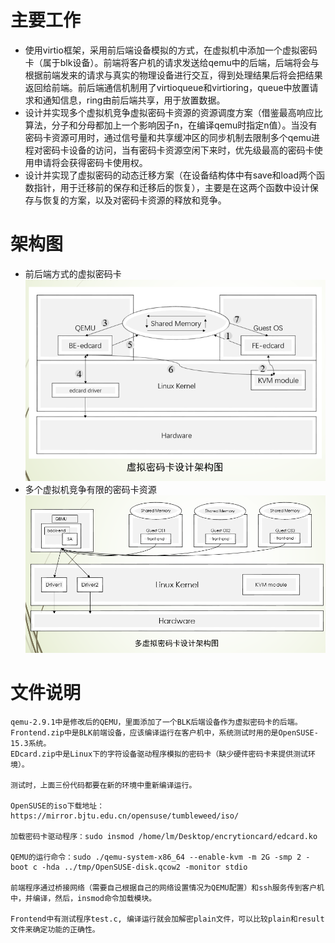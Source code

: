 # 主要工作
- 使用virtio框架，采用前后端设备模拟的方式，在虚拟机中添加一个虚拟密码卡（属于blk设备）。前端将客户机的请求发送给qemu中的后端，后端将会与根据前端发来的请求与真实的物理设备进行交互，得到处理结果后将会把结果返回给前端。前后端通信机制用了virtioqueue和virtioring，queue中放置请求和通知信息，ring由前后端共享，用于放置数据。
- 设计并实现多个虚拟机竞争虚拟密码卡资源的资源调度方案（借鉴最高响应比算法，分子和分母都加上一个影响因子n，在编译qemu时指定n值）。当没有密码卡资源可用时，通过信号量和共享缓冲区的同步机制去限制多个qemu进程对密码卡设备的访问，当有密码卡资源空闲下来时，优先级最高的密码卡使用申请将会获得密码卡使用权。
- 设计并实现了虚拟密码的动态迁移方案（在设备结构体中有save和load两个函数指针，用于迁移前的保存和迁移后的恢复），主要是在这两个函数中设计保存与恢复的方案，以及对密码卡资源的释放和竞争。
# 架构图
- 前后端方式的虚拟密码卡  
![](png/1.png)
- 多个虚拟机竞争有限的密码卡资源  
![](png/2.png)
# 文件说明
```
qemu-2.9.1中是修改后的QEMU，里面添加了一个BLK后端设备作为虚拟密码卡的后端。
Frontend.zip中是BLK前端设备，应该编译运行在客户机中，系统测试时用的是OpenSUSE-15.3系统。
EDcard.zip中是Linux下的字符设备驱动程序模拟的密码卡（缺少硬件密码卡来提供测试环境）。

测试时，上面三份代码都要在新的环境中重新编译运行。

OpenSUSE的iso下载地址：https://mirror.bjtu.edu.cn/opensuse/tumbleweed/iso/

加载密码卡驱动程序：sudo insmod /home/lm/Desktop/encrytioncard/edcard.ko

QEMU的运行命令：sudo ./qemu-system-x86_64 --enable-kvm -m 2G -smp 2 -boot c -hda ../tmp/OpenSUSE-disk.qcow2 -monitor stdio

前端程序通过桥接网络（需要自己根据自己的网络设置情况为QEMU配置）和ssh服务传到客户机中，并编译，然后，insmod命令加载模块。

Frontend中有测试程序test.c, 编译运行就会加解密plain文件，可以比较plain和result文件来确定功能的正确性。
```
